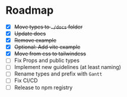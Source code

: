 # Roadmap

- [x] ~~Move types to `./docs` folder~~
- [x] ~~Update docs~~
- [x] ~~Remove example~~
- [x] ~~Optional: Add vite example~~
- [x] ~~Move from css to tailwindcss~~
- [ ] Fix Props and public types
- [ ] Implement new guidelines (at least naming)
- [ ] Rename types and prefix with `Gantt`
- [ ] Fix CI/CD
- [ ] Release to npm registry

